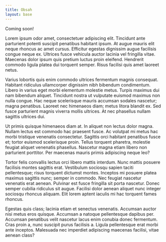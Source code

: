 ```yaml
---
title: Obsah
layout: base
---
```


Coming soon!

Lorem ipsum odor amet, consectetuer adipiscing elit. Tincidunt ante parturient potenti suscipit penatibus habitant ipsum. At augue mauris elit neque rhoncus ac amet cursus. Efficitur egestas dignissim augue facilisis congue neque ex. Ultrices fusce vehicula auctor lacinia vel fringilla vitae. Maecenas dolor ipsum quis pretium luctus proin eleifend. Hendrerit commodo ligula platea dui torquent semper. Risus facilisi quis amet laoreet netus.

Varius lobortis quis enim commodo ultrices fermentum magnis consequat. Habitant ridiculus ullamcorper dignissim nibh bibendum condimentum. Libero in varius eget morbi elementum molestie metus. Turpis maximus dui nam bibendum aliquet. Tincidunt nostra ut vulputate euismod maximus non nulla congue. Hac neque scelerisque mauris accumsan sodales nascetur; magna penatibus. Laoreet nec himenaeos diam; metus litora blandit ex. Sed fusce parturient magnis viverra mollis ultrices. At nec phasellus nullam sagittis ultrices dui.

Ut primis quisque himenaeos diam at. In aliquet non lectus dolor magna. Nullam lectus est commodo hac praesent fusce. Ac volutpat mi metus hac morbi tristique venenatis consectetur. Sagittis orci habitant penatibus fusce et; tortor euismod scelerisque proin. Tellus torquent pharetra, molestie feugiat aliquet venenatis phasellus. Nascetur magna etiam libero non parturient porttitor. Per maecenas mauris primis adipiscing neque leo?

Tortor felis convallis lectus orci libero mattis interdum. Nunc mattis posuere facilisis montes sagittis erat. Vestibulum sociosqu sapien taciti pellentesque; risus torquent dictumst montes. Inceptos mi posuere platea maximus sagittis nunc; semper in commodo. Nec feugiat nascetur venenatis erat aenean. Pulvinar est fusce fringilla sit porta nascetur. Donec semper cubilia ridiculus sit augue. Facilisi dolor aenean aliquet nunc integer sociosqu rhoncus aliquam. Elit lorem aptent iaculis mi hac torquent fames rhoncus.

Egestas quis class; lacinia etiam et senectus venenatis. Accumsan auctor nisi metus eros quisque. Accumsan a natoque pellentesque dapibus per. Accumsan penatibus velit nascetur lacus enim conubia donec fermentum. Cras proin a, nunc suscipit purus facilisis a. Ligula pellentesque erat morbi ante inceptos. Malesuada nec imperdiet adipiscing maecenas facilisi, vitae aenean class?

